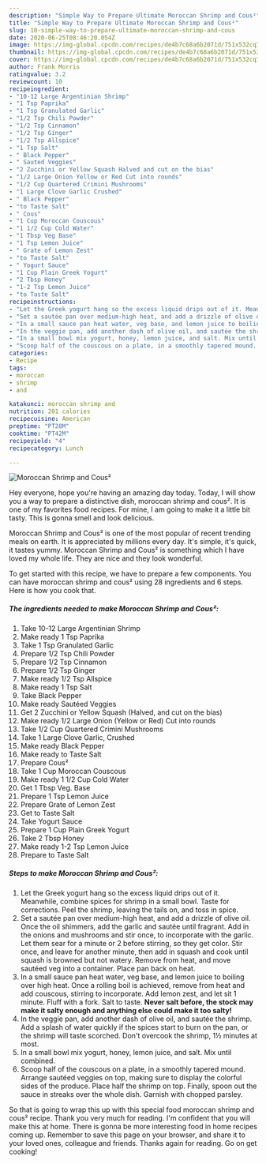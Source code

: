```yaml
---
description: "Simple Way to Prepare Ultimate Moroccan Shrimp and Cous²"
title: "Simple Way to Prepare Ultimate Moroccan Shrimp and Cous²"
slug: 10-simple-way-to-prepare-ultimate-moroccan-shrimp-and-cous
date: 2020-06-25T08:46:20.054Z
image: https://img-global.cpcdn.com/recipes/de4b7c68a6b2071d/751x532cq70/moroccan-shrimp-and-cous-recipe-main-photo.jpg
thumbnail: https://img-global.cpcdn.com/recipes/de4b7c68a6b2071d/751x532cq70/moroccan-shrimp-and-cous-recipe-main-photo.jpg
cover: https://img-global.cpcdn.com/recipes/de4b7c68a6b2071d/751x532cq70/moroccan-shrimp-and-cous-recipe-main-photo.jpg
author: Frank Morris
ratingvalue: 3.2
reviewcount: 10
recipeingredient:
- "10-12 Large Argentinian Shrimp"
- "1 Tsp Paprika"
- "1 Tsp Granulated Garlic"
- "1/2 Tsp Chili Powder"
- "1/2 Tsp Cinnamon"
- "1/2 Tsp Ginger"
- "1/2 Tsp Allspice"
- "1 Tsp Salt"
- " Black Pepper"
- " Sauted Veggies"
- "2 Zucchini or Yellow Squash Halved and cut on the bias"
- "1/2 Large Onion Yellow or Red Cut into rounds"
- "1/2 Cup Quartered Crimini Mushrooms"
- "1 Large Clove Garlic Crushed"
- " Black Pepper"
- "to Taste Salt"
- " Cous"
- "1 Cup Moroccan Couscous"
- "1 1/2 Cup Cold Water"
- "1 Tbsp Veg Base"
- "1 Tsp Lemon Juice"
- " Grate of Lemon Zest"
- "to Taste Salt"
- " Yogurt Sauce"
- "1 Cup Plain Greek Yogurt"
- "2 Tbsp Honey"
- "1-2 Tsp Lemon Juice"
- "to Taste Salt"
recipeinstructions:
- "Let the Greek yogurt hang so the excess liquid drips out of it. Meanwhile, combine spices for shrimp in a small bowl. Taste for corrections. Peel the shrimp, leaving the tails on, and toss in spice."
- "Set a sautée pan over medium-high heat, and add a drizzle of olive oil. Once the oil shimmers, add the garlic and sautée until fragrant. Add in the onions and mushrooms and stir once, to incorporate with the garlic. Let them sear for a minute or 2 before stirring, so they get color. Stir once, and leave for another minute, then add in squash and cook until squash is browned but not watery. Remove from heat, and move sautéed veg into a container. Place pan back on heat."
- "In a small sauce pan heat water, veg base, and lemon juice to boiling over high heat. Once a rolling boil is achieved, remove from heat and add couscous, stirring to incorporate. Add lemon zest, and let sit 1 minute. Fluff with a fork. Salt to taste. **Never salt before, the stock may make it salty enough and anything else could make it too salty!**"
- "In the veggie pan, add another dash of olive oil, and sautée the shrimp. Add a splash of water quickly if the spices start to burn on the pan, or the shrimp will taste scorched. Don&#39;t overcook the shrimp, 1½ minutes at most."
- "In a small bowl mix yogurt, honey, lemon juice, and salt. Mix until combined."
- "Scoop half of the couscous on a plate, in a smoothly tapered mound. Arrange sautéed veggies on top, making sure to display the colorful sides of the produce. Place half the shrimp on top. Finally, spoon out the sauce in streaks over the whole dish. Garnish with chopped parsley."
categories:
- Recipe
tags:
- moroccan
- shrimp
- and

katakunci: moroccan shrimp and 
nutrition: 201 calories
recipecuisine: American
preptime: "PT28M"
cooktime: "PT42M"
recipeyield: "4"
recipecategory: Lunch

---
```



![Moroccan Shrimp and Cous²](https://img-global.cpcdn.com/recipes/de4b7c68a6b2071d/751x532cq70/moroccan-shrimp-and-cous-recipe-main-photo.jpg)

Hey everyone, hope you're having an amazing day today. Today, I will show you a way to prepare a distinctive dish, moroccan shrimp and cous². It is one of my favorites food recipes. For mine, I am going to make it a little bit tasty. This is gonna smell and look delicious.



Moroccan Shrimp and Cous² is one of the most popular of recent trending meals on earth. It is appreciated by millions every day. It's simple, it's quick, it tastes yummy. Moroccan Shrimp and Cous² is something which I have loved my whole life. They are nice and they look wonderful.


To get started with this recipe, we have to prepare a few components. You can have moroccan shrimp and cous² using 28 ingredients and 6 steps. Here is how you cook that.

<!--inarticleads1-->

##### The ingredients needed to make Moroccan Shrimp and Cous²:

1. Take 10-12 Large Argentinian Shrimp
1. Make ready 1 Tsp Paprika
1. Take 1 Tsp Granulated Garlic
1. Prepare 1/2 Tsp Chili Powder
1. Prepare 1/2 Tsp Cinnamon
1. Prepare 1/2 Tsp Ginger
1. Make ready 1/2 Tsp Allspice
1. Make ready 1 Tsp Salt
1. Take  Black Pepper
1. Make ready  Sautéed Veggies
1. Get 2 Zucchini or Yellow Squash (Halved, and cut on the bias)
1. Make ready 1/2 Large Onion (Yellow or Red) Cut into rounds
1. Take 1/2 Cup Quartered Crimini Mushrooms
1. Take 1 Large Clove Garlic, Crushed
1. Make ready  Black Pepper
1. Make ready to Taste Salt
1. Prepare  Cous²
1. Take 1 Cup Moroccan Couscous
1. Make ready 1 1/2 Cup Cold Water
1. Get 1 Tbsp Veg. Base
1. Prepare 1 Tsp Lemon Juice
1. Prepare  Grate of Lemon Zest
1. Get to Taste Salt
1. Take  Yogurt Sauce
1. Prepare 1 Cup Plain Greek Yogurt
1. Take 2 Tbsp Honey
1. Make ready 1-2 Tsp Lemon Juice
1. Prepare to Taste Salt




<!--inarticleads2-->

##### Steps to make Moroccan Shrimp and Cous²:

1. Let the Greek yogurt hang so the excess liquid drips out of it. Meanwhile, combine spices for shrimp in a small bowl. Taste for corrections. Peel the shrimp, leaving the tails on, and toss in spice.
1. Set a sautée pan over medium-high heat, and add a drizzle of olive oil. Once the oil shimmers, add the garlic and sautée until fragrant. Add in the onions and mushrooms and stir once, to incorporate with the garlic. Let them sear for a minute or 2 before stirring, so they get color. Stir once, and leave for another minute, then add in squash and cook until squash is browned but not watery. Remove from heat, and move sautéed veg into a container. Place pan back on heat.
1. In a small sauce pan heat water, veg base, and lemon juice to boiling over high heat. Once a rolling boil is achieved, remove from heat and add couscous, stirring to incorporate. Add lemon zest, and let sit 1 minute. Fluff with a fork. Salt to taste. **Never salt before, the stock may make it salty enough and anything else could make it too salty!**
1. In the veggie pan, add another dash of olive oil, and sautée the shrimp. Add a splash of water quickly if the spices start to burn on the pan, or the shrimp will taste scorched. Don&#39;t overcook the shrimp, 1½ minutes at most.
1. In a small bowl mix yogurt, honey, lemon juice, and salt. Mix until combined.
1. Scoop half of the couscous on a plate, in a smoothly tapered mound. Arrange sautéed veggies on top, making sure to display the colorful sides of the produce. Place half the shrimp on top. Finally, spoon out the sauce in streaks over the whole dish. Garnish with chopped parsley.




So that is going to wrap this up with this special food moroccan shrimp and cous² recipe. Thank you very much for reading. I'm confident that you will make this at home. There is gonna be more interesting food in home recipes coming up. Remember to save this page on your browser, and share it to your loved ones, colleague and friends. Thanks again for reading. Go on get cooking!
